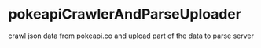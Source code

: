 # pokeapiCrawlerAndParseUploader
crawl json data from pokeapi.co and upload part of the data to parse server
